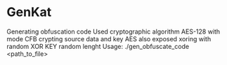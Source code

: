 # GenKat
Generating obfuscation code
Used cryptographic algorithm AES-128 with mode CFB crypting source data and key AES also exposed xoring with random XOR KEY random lenght 
Usage: ./gen_obfuscate_code <path_to_file> 
